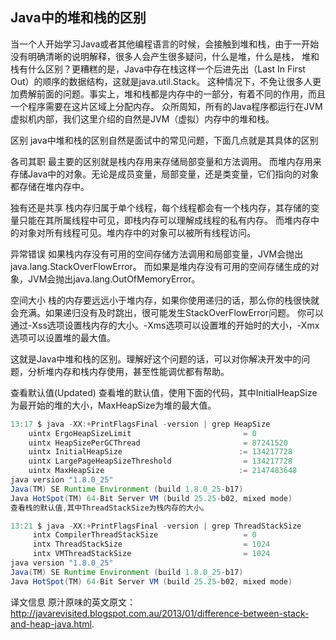 ## Java中的堆和栈的区别

当一个人开始学习Java或者其他编程语言的时候，会接触到堆和栈，由于一开始没有明确清晰的说明解释，很多人会产生很多疑问，什么是堆，什么是栈，
堆和栈有什么区别？更糟糕的是，Java中存在栈这样一个后进先出（Last In First Out）的顺序的数据结构，这就是java.util.Stack。
这种情况下，不免让很多人更加费解前面的问题。事实上，堆和栈都是内存中的一部分，有着不同的作用，而且一个程序需要在这片区域上分配内存。
众所周知，所有的Java程序都运行在JVM虚拟机内部，我们这里介绍的自然是JVM（虚拟）内存中的堆和栈。

区别
java中堆和栈的区别自然是面试中的常见问题，下面几点就是其具体的区别

各司其职
最主要的区别就是栈内存用来存储局部变量和方法调用。
而堆内存用来存储Java中的对象。无论是成员变量，局部变量，还是类变量，它们指向的对象都存储在堆内存中。

独有还是共享
栈内存归属于单个线程，每个线程都会有一个栈内存，其存储的变量只能在其所属线程中可见，即栈内存可以理解成线程的私有内存。
而堆内存中的对象对所有线程可见。堆内存中的对象可以被所有线程访问。

异常错误
如果栈内存没有可用的空间存储方法调用和局部变量，JVM会抛出java.lang.StackOverFlowError。
而如果是堆内存没有可用的空间存储生成的对象，JVM会抛出java.lang.OutOfMemoryError。

空间大小
栈的内存要远远小于堆内存，如果你使用递归的话，那么你的栈很快就会充满。如果递归没有及时跳出，很可能发生StackOverFlowError问题。
你可以通过-Xss选项设置栈内存的大小。-Xms选项可以设置堆的开始时的大小，-Xmx选项可以设置堆的最大值。

这就是Java中堆和栈的区别。理解好这个问题的话，可以对你解决开发中的问题，分析堆内存和栈内存使用，甚至性能调优都有帮助。

查看默认值(Updated)
查看堆的默认值，使用下面的代码，其中InitialHeapSize为最开始的堆的大小，MaxHeapSize为堆的最大值。

```java
13:17 $ java -XX:+PrintFlagsFinal -version | grep HeapSize
    uintx ErgoHeapSizeLimit                         = 0                                   {product}
    uintx HeapSizePerGCThread                       = 87241520                            {product}
    uintx InitialHeapSize                          := 134217728                           {product}
    uintx LargePageHeapSizeThreshold                = 134217728                           {product}
    uintx MaxHeapSize                              := 2147483648                          {product}
java version "1.8.0_25"
Java(TM) SE Runtime Environment (build 1.8.0_25-b17)
Java HotSpot(TM) 64-Bit Server VM (build 25.25-b02, mixed mode)
查看栈的默认值,其中ThreadStackSize为栈内存的大小。
```

```java
13:21 $ java -XX:+PrintFlagsFinal -version | grep ThreadStackSize
     intx CompilerThreadStackSize                   = 0                                   {pd product}
     intx ThreadStackSize                           = 1024                                {pd product}
     intx VMThreadStackSize                         = 1024                                {pd product}
java version "1.8.0_25"
Java(TM) SE Runtime Environment (build 1.8.0_25-b17)
Java HotSpot(TM) 64-Bit Server VM (build 25.25-b02, mixed mode)
```
译文信息
原汁原味的英文原文：http://javarevisited.blogspot.com.au/2013/01/difference-between-stack-and-heap-java.html.
